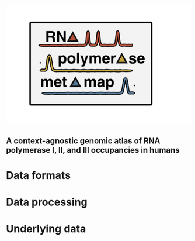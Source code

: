 # <img src="Metamap_logo.png" width="800px">


## A context-agnostic genomic atlas of RNA polymerase I, II, and III occupancies in humans


# Data formats


# Data processing


# Underlying data


